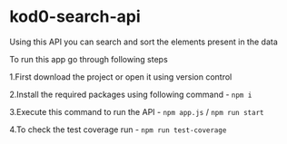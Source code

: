 # kod0-search-api
Using this API you can search and sort the elements present in the data

To run this app go through following steps

1.First download the project or open it using version control 

2.Install the required packages using following command - 
 `npm i`

3.Execute this command to run the API - `npm app.js` / `npm run start`

4.To check the test coverage run - `npm run test-coverage`
